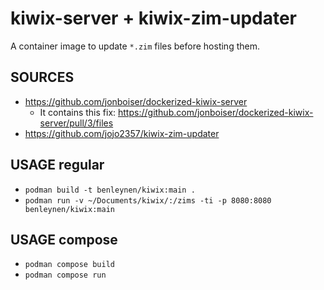 # kiwix-server + kiwix-zim-updater

A container image to update `*.zim` files before hosting them.

## SOURCES

* https://github.com/jonboiser/dockerized-kiwix-server
    * It contains this fix: https://github.com/jonboiser/dockerized-kiwix-server/pull/3/files
* https://github.com/jojo2357/kiwix-zim-updater

## USAGE regular

* `podman build -t benleynen/kiwix:main .`
* `podman run -v ~/Documents/kiwix/:/zims -ti -p 8080:8080 benleynen/kiwix:main`

## USAGE compose

* `podman compose build`
* `podman compose run`